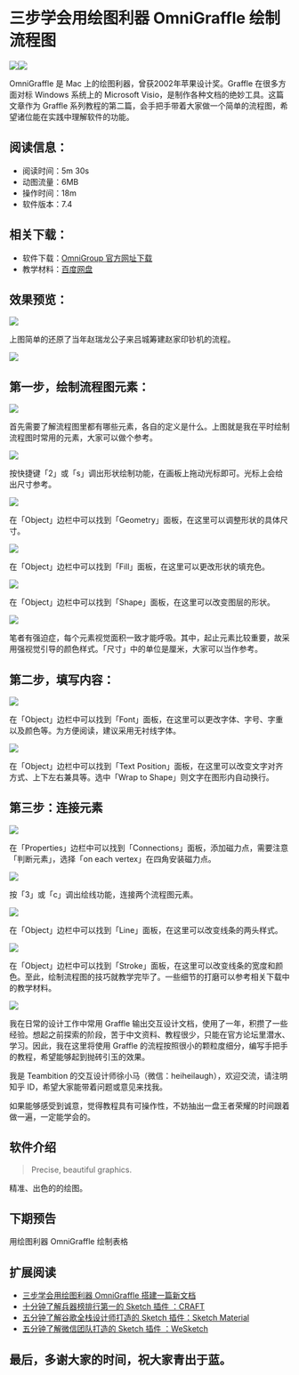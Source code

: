 # 三步学会用绘图利器 OmniGraffle 绘制流程图

![](https://pic3.zhimg.com/v2-5896bb728b10a0fb54f9a958639e7a65_b.jpg)![](https://pic3.zhimg.com/v2-60cea90f9fa6dd77d142e3def81b5a37_b.jpg)

OmniGraffle 是 Mac 上的绘图利器，曾获2002年苹果设计奖。Graffle 在很多方面对标 Windows 系统上的 Microsoft Visio，是制作各种文档的绝妙工具。这篇文章作为 Graffle 系列教程的第二篇，会手把手带着大家做一个简单的流程图，希望诸位能在实践中理解软件的功能。

## **阅读信息：**

*   阅读时间：5m 30s
*   动图流量：6MB
*   操作时间：18m
*   软件版本：7.4

## **相关下载：**

*   软件下载：[OmniGroup 官方网址下载](https:https://www.omnigroup.com/download/latest/omnigraffle/)
*   教学材料：[百度网盘](https:https://pan.baidu.com/s/1hrLnf60)

## **效果预览：**

![](https://pic4.zhimg.com/v2-f9797abda65aa17dcc5eaf2512872f33_b.jpg)

上图简单的还原了当年赵瑞龙公子来吕城筹建赵家印钞机的流程。

![](https://pic1.zhimg.com/v2-41d1a0d384dcd215c32cd87aff6ac1f6_b.jpg)

## **第一步，绘制流程图元素：**

![](https://pic4.zhimg.com/v2-bdfe3459f66d9fc864602b46918424c9_b.jpg)

首先需要了解流程图里都有哪些元素，各自的定义是什么。上图就是我在平时绘制流程图时常用的元素，大家可以做个参考。

![](https://pic3.zhimg.com/v2-a082500d5dbb12032d97ae4724bfa2a3_b.jpg)

按快捷键「2」或「s」调出形状绘制功能，在画板上拖动光标即可。光标上会给出尺寸参考。

![](https://pic3.zhimg.com/v2-3e0f989f8df5efd6f170e7baab2a703d_b.jpg)

在「Object」边栏中可以找到「Geometry」面板，在这里可以调整形状的具体尺寸。

![](https://pic2.zhimg.com/v2-f921ea9883d2584042406b3df87f6606_b.jpg)

在「Object」边栏中可以找到「Fill」面板，在这里可以更改形状的填充色。

![](https://pic3.zhimg.com/v2-8dfc42e1c277b95d7934d151fc31add9_b.jpg)

在「Object」边栏中可以找到「Shape」面板，在这里可以改变图层的形状。

![](https://pic2.zhimg.com/v2-2909ab315fbc0c10431909a3ffd77769_b.jpg)

笔者有强迫症，每个元素视觉面积一致才能呼吸。其中，起止元素比较重要，故采用强视觉引导的颜色样式。「尺寸」中的单位是厘米，大家可以当作参考。

## **第二步，填写内容：**

![](https://pic1.zhimg.com/v2-a3ea9a548bd0b0ee1d8cea84dccc1fd1_b.jpg)

在「Object」边栏中可以找到「Font」面板，在这里可以更改字体、字号、字重以及颜色等。为方便阅读，建议采用无衬线字体。

![](https://pic2.zhimg.com/v2-31bc640f1c63cd9a8aeb61d772067d4f_b.jpg)

在「Object」边栏中可以找到「Text Position」面板，在这里可以改变文字对齐方式、上下左右兼具等。选中「Wrap to Shape」则文字在图形内自动换行。

## **第三步：连接元素**

![](https://pic3.zhimg.com/v2-39776859e4926170a25872a467a6428e_b.jpg)

在「Properties」边栏中可以找到「Connections」面板，添加磁力点，需要注意「判断元素」，选择「on each vertex」在四角安装磁力点。

![](https://pic4.zhimg.com/v2-fefc303fc5606336b6a981df7ac29f00_b.jpg)

按「3」或「c」调出绘线功能，连接两个流程图元素。

![](https://pic3.zhimg.com/v2-3e5f9489991e0ffb047aa5b6a8cf742d_b.jpg)

在「Object」边栏中可以找到「Line」面板，在这里可以改变线条的两头样式。

![](https://pic4.zhimg.com/v2-417585efd10936570414c6734d155741_b.jpg)

在「Object」边栏中可以找到「Stroke」面板，在这里可以改变线条的宽度和颜色。至此，绘制流程图的技巧就教学完毕了。一些细节的打磨可以参考相关下载中的教学材料。

![](https://pic3.zhimg.com/v2-7b2dd8650055759905ed8104a262bd19_b.jpg)

我在日常的设计工作中常用 Graffle 输出交互设计文档，使用了一年，积攒了一些经验。想起之前探索的阶段，苦于中文资料、教程很少，只能在官方论坛里潜水、学习。因此，我在这里将使用 Graffle 的流程按照很小的颗粒度细分，编写手把手的教程，希望能够起到抛砖引玉的效果。

我是 Teambition 的交互设计师徐小马（微信：heiheilaugh），欢迎交流，请注明知乎 ID，希望大家能带着问题或意见来找我。

如果能够感受到诚意，觉得教程具有可操作性，不妨抽出一盘王者荣耀的时间跟着做一遍，一定能学会的。

## **软件介绍**

> Precise, beautiful graphics.

精准、出色的的绘图。

## **下期预告**

用绘图利器 OmniGraffle 绘制表格

## **扩展阅读**

*   [三步学会用绘图利器 OmniGraffle 搭建一篇新文档](https://zhuanlan.zhihu.com/p/28262715)
*   [十分钟了解兵器榜排行第一的 Sketch 插件 ：CRAFT](https://zhuanlan.zhihu.com/p/28341206)
*   [五分钟了解谷歌全栈设计师打造的 Sketch 插件：Sketch Material](https://zhuanlan.zhihu.com/p/28026414)
*   [五分钟了解微信团队打造的 Sketch 插件 ：WeSketch](https://zhuanlan.zhihu.com/p/27716377)

## **最后，多谢大家的时间，祝大家青出于蓝。**